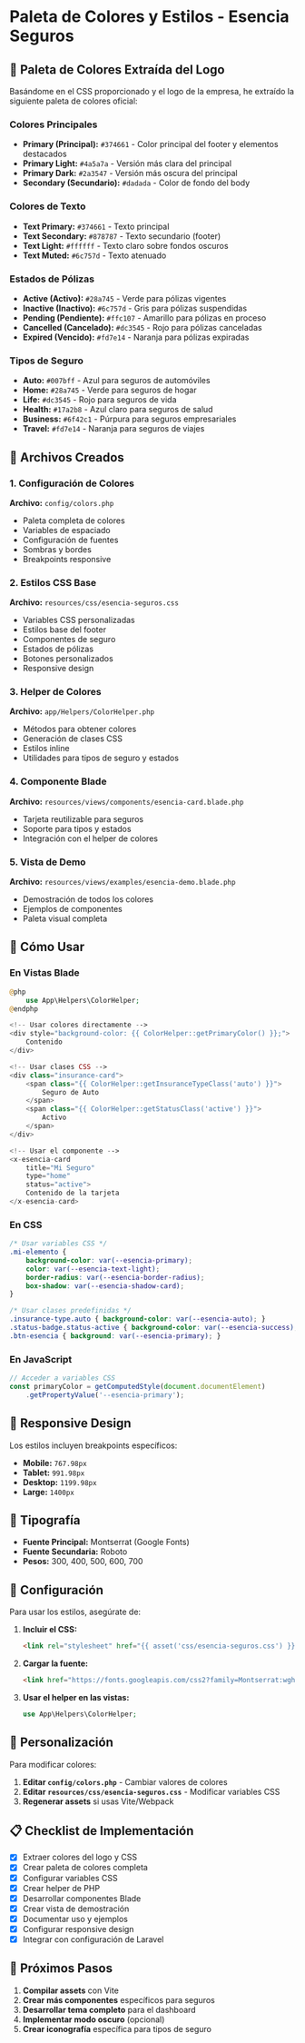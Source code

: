 # Paleta de Colores y Estilos - Esencia Seguros

## 🎨 Paleta de Colores Extraída del Logo

Basándome en el CSS proporcionado y el logo de la empresa, he extraído la siguiente paleta de colores oficial:

### Colores Principales
- **Primary (Principal):** `#374661` - Color principal del footer y elementos destacados
- **Primary Light:** `#4a5a7a` - Versión más clara del principal
- **Primary Dark:** `#2a3547` - Versión más oscura del principal
- **Secondary (Secundario):** `#dadada` - Color de fondo del body

### Colores de Texto
- **Text Primary:** `#374661` - Texto principal
- **Text Secondary:** `#878787` - Texto secundario (footer)
- **Text Light:** `#ffffff` - Texto claro sobre fondos oscuros
- **Text Muted:** `#6c757d` - Texto atenuado

### Estados de Pólizas
- **Active (Activo):** `#28a745` - Verde para pólizas vigentes
- **Inactive (Inactivo):** `#6c757d` - Gris para pólizas suspendidas
- **Pending (Pendiente):** `#ffc107` - Amarillo para pólizas en proceso
- **Cancelled (Cancelado):** `#dc3545` - Rojo para pólizas canceladas
- **Expired (Vencido):** `#fd7e14` - Naranja para pólizas expiradas

### Tipos de Seguro
- **Auto:** `#007bff` - Azul para seguros de automóviles
- **Home:** `#28a745` - Verde para seguros de hogar
- **Life:** `#dc3545` - Rojo para seguros de vida
- **Health:** `#17a2b8` - Azul claro para seguros de salud
- **Business:** `#6f42c1` - Púrpura para seguros empresariales
- **Travel:** `#fd7e14` - Naranja para seguros de viajes

## 📁 Archivos Creados

### 1. Configuración de Colores
**Archivo:** `config/colors.php`
- Paleta completa de colores
- Variables de espaciado
- Configuración de fuentes
- Sombras y bordes
- Breakpoints responsive

### 2. Estilos CSS Base
**Archivo:** `resources/css/esencia-seguros.css`
- Variables CSS personalizadas
- Estilos base del footer
- Componentes de seguro
- Estados de pólizas
- Botones personalizados
- Responsive design

### 3. Helper de Colores
**Archivo:** `app/Helpers/ColorHelper.php`
- Métodos para obtener colores
- Generación de clases CSS
- Estilos inline
- Utilidades para tipos de seguro y estados

### 4. Componente Blade
**Archivo:** `resources/views/components/esencia-card.blade.php`
- Tarjeta reutilizable para seguros
- Soporte para tipos y estados
- Integración con el helper de colores

### 5. Vista de Demo
**Archivo:** `resources/views/examples/esencia-demo.blade.php`
- Demostración de todos los colores
- Ejemplos de componentes
- Paleta visual completa

## 🚀 Cómo Usar

### En Vistas Blade

```php
@php
    use App\Helpers\ColorHelper;
@endphp

<!-- Usar colores directamente -->
<div style="background-color: {{ ColorHelper::getPrimaryColor() }};">
    Contenido
</div>

<!-- Usar clases CSS -->
<div class="insurance-card">
    <span class="{{ ColorHelper::getInsuranceTypeClass('auto') }}">
        Seguro de Auto
    </span>
    <span class="{{ ColorHelper::getStatusClass('active') }}">
        Activo
    </span>
</div>

<!-- Usar el componente -->
<x-esencia-card 
    title="Mi Seguro" 
    type="home" 
    status="active">
    Contenido de la tarjeta
</x-esencia-card>
```

### En CSS

```css
/* Usar variables CSS */
.mi-elemento {
    background-color: var(--esencia-primary);
    color: var(--esencia-text-light);
    border-radius: var(--esencia-border-radius);
    box-shadow: var(--esencia-shadow-card);
}

/* Usar clases predefinidas */
.insurance-type.auto { background-color: var(--esencia-auto); }
.status-badge.status-active { background-color: var(--esencia-success); }
.btn-esencia { background: var(--esencia-primary); }
```

### En JavaScript

```javascript
// Acceder a variables CSS
const primaryColor = getComputedStyle(document.documentElement)
    .getPropertyValue('--esencia-primary');
```

## 📱 Responsive Design

Los estilos incluyen breakpoints específicos:
- **Mobile:** `767.98px`
- **Tablet:** `991.98px`
- **Desktop:** `1199.98px`
- **Large:** `1400px`

## 🎯 Tipografía

- **Fuente Principal:** Montserrat (Google Fonts)
- **Fuente Secundaria:** Roboto
- **Pesos:** 300, 400, 500, 600, 700

## 🔧 Configuración

Para usar los estilos, asegúrate de:

1. **Incluir el CSS:**
   ```html
   <link rel="stylesheet" href="{{ asset('css/esencia-seguros.css') }}">
   ```

2. **Cargar la fuente:**
   ```html
   <link href="https://fonts.googleapis.com/css2?family=Montserrat:wght@300;400;500;600;700&display=swap" rel="stylesheet">
   ```

3. **Usar el helper en las vistas:**
   ```php
   use App\Helpers\ColorHelper;
   ```

## 🎨 Personalización

Para modificar colores:

1. **Editar `config/colors.php`** - Cambiar valores de colores
2. **Editar `resources/css/esencia-seguros.css`** - Modificar variables CSS
3. **Regenerar assets** si usas Vite/Webpack

## 📋 Checklist de Implementación

- [x] Extraer colores del logo y CSS
- [x] Crear paleta de colores completa
- [x] Configurar variables CSS
- [x] Crear helper de PHP
- [x] Desarrollar componentes Blade
- [x] Crear vista de demostración
- [x] Documentar uso y ejemplos
- [x] Configurar responsive design
- [x] Integrar con configuración de Laravel

## 🎯 Próximos Pasos

1. **Compilar assets** con Vite
2. **Crear más componentes** específicos para seguros
3. **Desarrollar tema completo** para el dashboard
4. **Implementar modo oscuro** (opcional)
5. **Crear iconografía** específica para tipos de seguro 